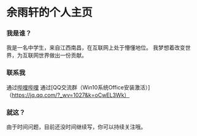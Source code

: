# 余雨轩的个人主页
### 我是谁？
我是一名中学生，来自江西南昌，在互联网上处于懵懂地位。
我梦想着改变世界，为互联网世界做出一份贡献。


### 联系我
通过[哔哩哔哩](https://space.bilibili.com/18853927)
通过[QQ交流群（Win10系统Office安装激活）]（https://jq.qq.com/?_wv=1027&k=oCwEL3Wk）



### 就这？
由于时间问题，目前还没时间继续写，你可以持续关注哦。
